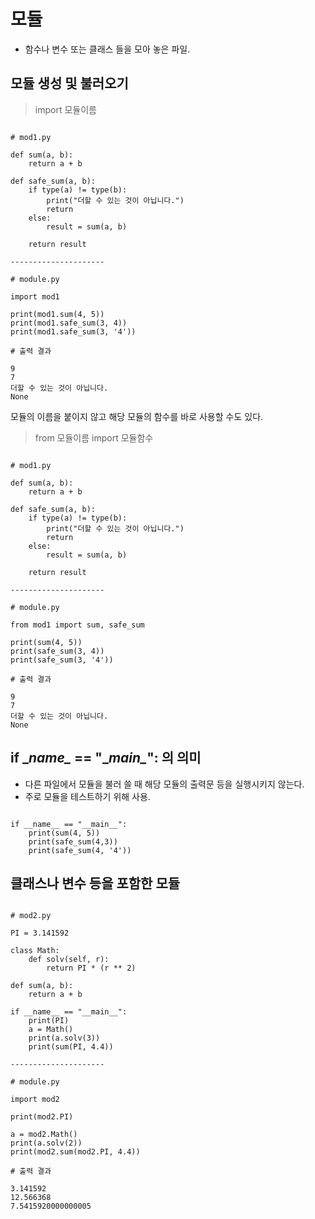 모듈
=============

- 함수나 변수 또는 클래스 들을 모아 놓은 파일.

모듈 생성 및 불러오기
-----------------

> import 모듈이름

<pre><code>
# mod1.py

def sum(a, b):
    return a + b

def safe_sum(a, b):
    if type(a) != type(b):
        print("더할 수 있는 것이 아닙니다.")
        return
    else:
        result = sum(a, b)

    return result

---------------------

# module.py

import mod1

print(mod1.sum(4, 5))
print(mod1.safe_sum(3, 4))
print(mod1.safe_sum(3, '4'))

# 출력 결과

9
7
더할 수 있는 것이 아닙니다.
None
</code></pre>

모듈의 이름을 붙이지 않고 해당 모듈의 함수를 바로 사용할 수도 있다.

> from 모듈이름 import 모듈함수

<pre><code>
# mod1.py

def sum(a, b):
    return a + b

def safe_sum(a, b):
    if type(a) != type(b):
        print("더할 수 있는 것이 아닙니다.")
        return
    else:
        result = sum(a, b)

    return result

---------------------

# module.py

from mod1 import sum, safe_sum

print(sum(4, 5))
print(safe_sum(3, 4))
print(safe_sum(3, '4'))

# 출력 결과

9
7
더할 수 있는 것이 아닙니다.
None
</code></pre>

if \__name\__ == "\__main\__": 의 의미
----------------------------------------

- 다른 파일에서 모듈을 불러 쓸 때 해당 모듈의 출력문 등을 실행시키지 않는다.
- 주로 모듈을 테스트하기 위해 사용.

<pre><code>
if __name__ == "__main__":
    print(sum(4, 5))
    print(safe_sum(4,3))
    print(safe_sum(4, '4'))
</code></pre>

클래스나 변수 등을 포함한 모듈
----------------------------

<pre><code>
# mod2.py

PI = 3.141592

class Math:
    def solv(self, r):
        return PI * (r ** 2)

def sum(a, b):
    return a + b

if __name__ == "__main__":
    print(PI)
    a = Math()
    print(a.solv(3))
    print(sum(PI, 4.4))

---------------------

# module.py

import mod2

print(mod2.PI)

a = mod2.Math()
print(a.solv(2))
print(mod2.sum(mod2.PI, 4.4))

# 출력 결과

3.141592
12.566368
7.5415920000000005
</code></pre>

